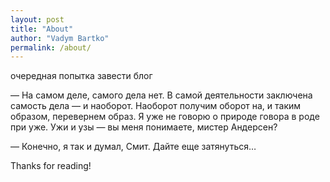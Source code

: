 ```yaml
---
layout: post
title: "About"
author: "Vadym Bartko"
permalink: /about/
---
```


очередная попытка завести блог

— На самом деле, самого дела нет. В самой деятельности заключена самость дела — и наоборот. Наоборот получим оборот на, и таким образом, перевернем образ. Я уже не говорю о природе говора в роде при уже. Ужи и узы — вы меня понимаете, мистер Андерсен?

— Конечно, я так и думал, Смит. Дайте еще затянуться…


Thanks for reading!
